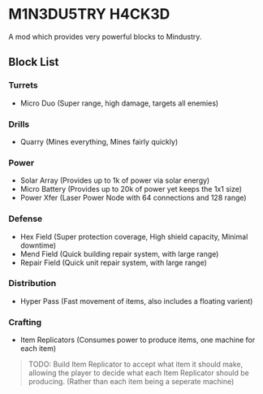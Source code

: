 # M1N3DU5TRY H4CK3D

A mod which provides very powerful blocks to Mindustry.

## Block List

### Turrets

* Micro Duo (Super range, high damage, targets all enemies)

### Drills

* Quarry (Mines everything, Mines fairly quickly)

### Power

* Solar Array (Provides up to 1k of power via solar energy)
* Micro Battery (Provides up to 20k of power yet keeps the 1x1 size)
* Power Xfer (Laser Power Node with 64 connections and 128 range)

### Defense

* Hex Field (Super protection coverage, High shield capacity, Minimal downtime)
* Mend Field (Quick building repair system, with large range)
* Repair Field (Quick unit repair system, with large range)

### Distribution

* Hyper Pass (Fast movement of items, also includes a floating varient)

### Crafting

* Item Replicators (Consumes power to produce items, one machine for each item)

> TODO: Build Item Replicator to accept what item it should make, allowing the player to decide what each Item Replicator should be producing. (Rather than each item being a seperate machine)

